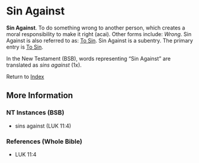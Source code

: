 # Sin Against
**Sin Against**. 
To do something wrong to another person, which creates a moral responsibility to make it right (acai). 
Other forms include: 
*Wrong*. 
Sin Against is also referred to as: 
[To Sin](Sin.md). 
Sin Against is a subentry. The primary entry is 
[To Sin](Sin.md). 




In the New Testament (BSB), words representing “Sin Against” are translated as 
*sins against* (1x). 


Return to [Index](00-Index.md)

## More Information

### NT Instances (BSB)

* sins against (LUK 11:4)



### References (Whole Bible)

* LUK 11:4




